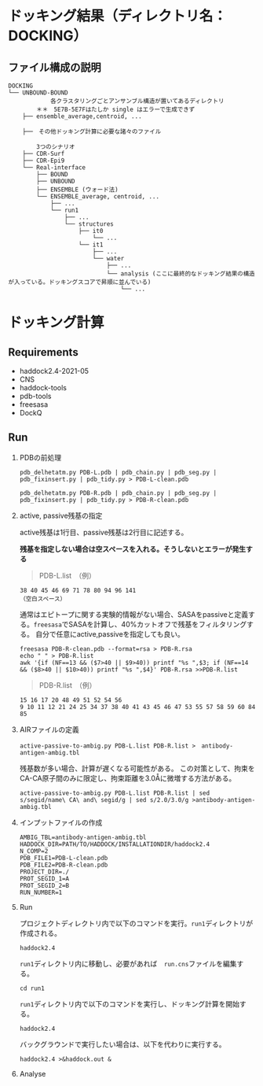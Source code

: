 # ドッキング結果（ディレクトリ名：DOCKING）

## ファイル構成の説明

    DOCKING
    └── UNBOUND-BOUND
                各クラスタリングごとアンサンブル構造が置いてあるディレクトリ
            ＊＊　5E7B-5E7Fはたしか single はエラーで生成できず
        ├── ensemble_average,centroid, ...
         
        ├──　その他ドッキング計算に必要な諸々のファイル
        
            3つのシナリオ
        ├── CDR-Surf
        ├── CDR-Epi9
        └── Real-interface
            ├── BOUND
            ├── UNBOUND
            ├── ENSEMBLE (ウォード法)
            └── ENSEMBLE_average, centroid, ...
                ├── ...
                └── run1
                    ├── ...
                    └── structures
                        ├── it0
                            └── ...
                        └── it1
                            ├── ...
                            └── water
                                ├── ...
                                └── analysis (ここに最終的なドッキング結果の構造が入っている。ドッキングスコアで昇順に並んでいる)
                                    └── ...
        
# ドッキング計算

## Requirements
- haddock2.4-2021-05
- CNS
- haddock-tools
- pdb-tools
- freesasa
- DockQ

## Run
1. PDBの前処理

    ```
    pdb_delhetatm.py PDB-L.pdb | pdb_chain.py | pdb_seg.py | pdb_fixinsert.py | pdb_tidy.py > PDB-L-clean.pdb
    ```
    
    ```
    pdb_delhetatm.py PDB-R.pdb | pdb_chain.py | pdb_seg.py | pdb_fixinsert.py | pdb_tidy.py > PDB-R-clean.pdb
    ```
    
2. active, passive残基の指定

    active残基は1行目、passive残基は2行目に記述する。
    
    **残基を指定しない場合は空スペースを入れる。そうしないとエラーが発生する**
    
    > PDB-L.list　（例）
    ```
    38 40 45 46 69 71 78 80 94 96 141
    （空白スペース）
    ```
    
    通常はエピトープに関する実験的情報がない場合、SASAをpassiveと定義する。`freesasa`でSASAを計算し、40%カットオフで残基をフィルタリングする。
    自分で任意にactive,passiveを指定しても良い。
    
    ```
    freesasa PDB-R-clean.pdb --format=rsa > PDB-R.rsa
    echo " " > PDB-R.list
    awk '{if (NF==13 && ($7>40 || $9>40)) printf "%s ",$3; if (NF==14 && ($8>40 || $10>40)) printf "%s ",$4}' PDB-R.rsa >>PDB-R.list
    ```
    > PDB-R.list　（例）
    ```
    15 16 17 20 48 49 51 52 54 56
    9 10 11 12 21 24 25 34 37 38 40 41 43 45 46 47 53 55 57 58 59 60 84 85
    ```

3. AIRファイルの定義

    ```
    active-passive-to-ambig.py PDB-L.list PDB-R.list >　antibody-antigen-ambig.tbl
    ```
 
    残基数が多い場合、計算が遅くなる可能性がある。
    この対策として、拘束をCA-CA原子間のみに限定し、拘束距離を3.0Åに微増する方法がある。

    ```
    active-passive-to-ambig.py PDB-L.list PDB-R.list | sed s/segid/name\ CA\ and\ segid/g | sed s/2.0/3.0/g >antibody-antigen-ambig.tbl
    ```


4. インプットファイルの作成

    ```
    AMBIG_TBL=antibody-antigen-ambig.tbl
    HADDOCK_DIR=PATH/TO/HADDOCK/INSTALLATIONDIR/haddock2.4
    N_COMP=2
    PDB_FILE1=PDB-L-clean.pdb
    PDB_FILE2=PDB-R-clean.pdb
    PROJECT_DIR=./
    PROT_SEGID_1=A
    PROT_SEGID_2=B
    RUN_NUMBER=1
    ```


5. Run

    プロジェクトディレクトリ内で以下のコマンドを実行。`run1`ディレクトリが作成される。

    ```
    haddock2.4
    ```
    
    `run1`ディレクトリ内に移動し、必要があれば　`run.cns`ファイルを編集する。
    ```
    cd run1
    ```

    `run1`ディレクトリ内で以下のコマンドを実行し、ドッキング計算を開始する。
    ```
    haddock2.4
    ```
    
    バックグラウンドで実行したい場合は、以下を代わりに実行する。
    ```
    haddock2.4 >&haddock.out &
    ```

6. Analyse
